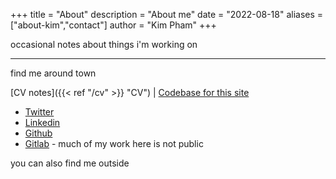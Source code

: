 +++
title = "About"
description = "About me"
date = "2022-08-18"
aliases = ["about-kim","contact"]
author = "Kim Pham"
+++

occasional notes about things i'm working on

----------------------------------------------------------

find me around town

[CV notes]({{< ref "/cv" >}} "CV")  | [Codebase for this site](https://github.com/kimpham54/kimpham54.github.io)

* [Twitter](https://twitter.com/tolloid)
* [Linkedin](https://www.linkedin.com/in/kim-pham-a9ba8030/)
* [Github](https://github.com/kimpham54)
* [Gitlab](https://gitlab.gwdg.de/kpham) - much of my work here is not public

you can also find me outside